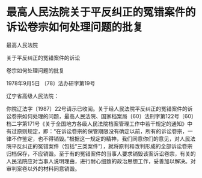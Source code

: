 # 最高人民法院关于平反纠正的冤错案件的诉讼卷宗如何处理问题的批复

<!-- INFO END -->

最高人民法院

关于平反纠正的冤错案件的诉讼

卷宗如何处理问题的批复

1978年9月5日 〔78〕法办研字第19号

辽宁省高级人民法院：

你院辽法字〔1987〕22号请示已收阅。关于经人民法院平反纠正的冤错案件的诉讼卷宗如何处理的问题，最高人民法院、国家档案局〔60〕法刑字第122号〔60〕档二字第171号《关于全国地方各级人民法院档案管理工作中若干规定的通知》中有过原则规定，即：“在诉讼卷宗的保管期限没有确定以前，所有的诉讼卷宗，一律不作鉴定，也不得销毁。”根据这一规定的精神，我们同意你们的意见，对人民法院平反纠正的冤错案件（包括“三类案件”），就将原判和改判形成的全部诉讼卷宗归档保存，不应销毁。至于有的冤错案件的当事人要求销毁该案诉讼卷宗，有关的人民法院应对当事人说明理由，进行耐心细致的政治思想工作，妥善加以解决。对审判案卷以外的材料同意销毁。
